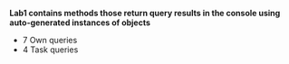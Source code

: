 <b>Lab1 contains methods those return query results in the console using auto-generated instances of objects</b>
<ul>
    <li>7 Own queries</li>
    <li>4 Task queries</li>
</ul>